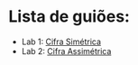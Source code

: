 # Lista de guiões:

- Lab 1: [Cifra Simétrica](symmetric.md)
- Lab 2: [Cifra Assimétrica](assymmetric.md)


